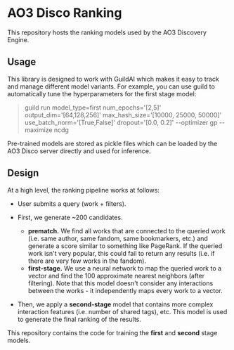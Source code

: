 # AO3 Disco Ranking

This repository hosts the ranking models used by the AO3 Discovery Engine.

## Usage

This library is designed to work with GuildAI which makes it easy to track and manage different
model variants. For example, you can use guild to automatically tune the hyperparameters for 
the first stage model:

> guild run model_type=first num_epochs='[2,5]' output_dim='[64,128,256]' max_hash_size='[10000, 25000, 50000]' use_batch_norm='[True,False]' dropout='[0.0, 0.2]' --optimizer gp --maximize ncdg

Pre-trained models are stored as pickle files which can be loaded by the AO3 Disco server directly
and used for inference.

## Design

At a high level, the ranking pipeline works at follows:

 - User submits a query (work + filters).
 
 - First, we generate ~200 candidates.
    - **prematch.** We find all works that are connected to the queried work (i.e. same author, 
    same fandom, same bookmarkers, etc.) and generate a score similar to something like PageRank. 
    If the queried work isn't very popular, this could fail to return any results (i.e. if there 
    are very few works in the fandom).
    - **first-stage.** We use a neural network to map the queried work to a vector and find the 100
    approximate nearest neighbors (after filtering). Note that this model doesn't consider any 
    interactions between the works - it independently maps every work to a vector.

 - Then, we apply a **second-stage** model that contains more complex interaction features (i.e. 
   number of shared tags), etc. This model is used to generate the final ranking of the results.

This repository contains the code for training the **first** and **second** stage models.
